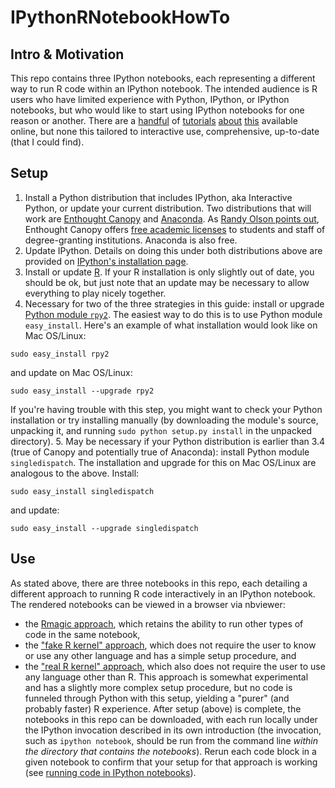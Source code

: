 IPythonRNotebookHowTo
=====================

Intro & Motivation
---------------------
This repo contains three IPython notebooks, each representing a different way to run R code within an IPython notebook.  The intended audience is R users who have limited experience with Python, IPython, or IPython notebooks, but who would like to start using IPython notebooks for one reason or another.  There are a [handful][1] of [tutorials][2] [about][3] [this][4] available online, but none this tailored to interactive use, comprehensive, up-to-date (that I could find).  

[1]: http://nbviewer.ipython.org/github/ipython/ipython/blob/3607712653c66d63e0d7f13f073bde8c0f209ba8/docs/examples/notebooks/rmagic_extension.ipynb "IPython Rmagic Functions Extension example notebook"
[2]: http://www.randalolson.com/2013/01/14/filling-in-pythons-gaps-in-statistics-packages-with-rmagic/ "Randy Olson's Rmagic + IPython intro]"
[3]: http://nbviewer.ipython.org/gist/yoavram/5280132 "Yoav Ram's Example of using ggplot2 from IPython notebook"
[4]: https://climateecology.wordpress.com/2014/01/20/ggplot2-in-python-a-major-barrier-broken/ "ggplot2 in Python"

Setup
---------------------
1.  Install a Python distribution that includes IPython, aka Interactive Python, or update your current distribution.  Two distributions that will work are [Enthought Canopy](https://www.enthought.com/products/canopy/) and [Anaconda](https://store.continuum.io/cshop/anaconda/). As [Randy Olson points out](http://www.randalolson.com/2012/05/12/a-short-demo-on-how-to-use-ipython-notebook-as-a-research-notebook/), Enthought Canopy offers [free academic licenses](https://store.enthought.com/#canopy-academic) to students and staff of degree-granting institutions.  Anaconda is also free.
2.  Update IPython.  Details on doing this under both distributions above are provided on [IPython's installation page](http://ipython.org/install.html).
3.  Install or update [R](http://www.r-project.org/). If your R installation is only slightly out of date, you should be ok, but just note that an update may be necessary to allow everything to play nicely together.
4.  Necessary for two of the three strategies in this guide: install or upgrade [Python module `rpy2`](http://rpy.sourceforge.net/rpy2.html).  The easiest way to do this is to use Python module `easy_install`. Here's an example of what installation would look like on Mac OS/Linux:
```
sudo easy_install rpy2
```
and update on Mac OS/Linux:
```
sudo easy_install --upgrade rpy2
```
  If you're having trouble with this step, you might want to check your Python installation or try installing manually (by downloading the module's source, unpacking it, and running `sudo python setup.py install` in the unpacked directory).
5.  May be necessary if your Python distribution is earlier than 3.4 (true of Canopy and potentially true of Anaconda): install Python module `singledispatch`.  The installation and upgrade for this on Mac OS/Linux are analogous to the above. Install:
```
sudo easy_install singledispatch
```
and update:
```
sudo easy_install --upgrade singledispatch
```

Use
---------------------
As stated above, there are three notebooks in this repo, each detailing a different approach to running R code interactively in an IPython notebook.  The rendered notebooks can be viewed in a browser via nbviewer:
*  the [Rmagic approach](http://nbviewer.ipython.org/github/saraemoore/IPythonRNotebookHowTo/blob/master/RmagicExample.ipynb), which retains the ability to run other types of code in the same notebook,
*  the ["fake R kernel" approach](http://nbviewer.ipython.org/github/saraemoore/IPythonRNotebookHowTo/blob/master/fakeRkernelExample.ipynb), which does not require the user to know or use any other language and has a simple setup procedure, and
*  the ["real R kernel" approach](http://nbviewer.ipython.org/github/saraemoore/IPythonRNotebookHowTo/blob/master/realRkernelExample.ipynb), which also does not require the user to use any language other than R. This approach is somewhat experimental and has a slightly more complex setup procedure, but no code is funneled through Python with this setup, yielding a "purer" (and probably faster) R experience.
After setup (above) is complete, the notebooks in this repo can be downloaded, with each run locally under the IPython invocation described in its own introduction (the invocation, such as `ipython notebook`, should be run from the command line *within the directory that contains the notebooks*). Rerun each code block in a given notebook to confirm that your setup for that approach is working (see [running code in IPython notebooks](http://nbviewer.ipython.org/github/ipython/ipython/blob/1.x/examples/notebooks/Part%201%20-%20Running%20Code.ipynb)).
